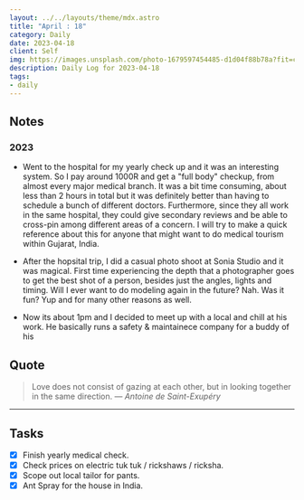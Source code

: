 ```yaml
---
layout: ../../layouts/theme/mdx.astro
title: "April : 18"
category: Daily
date: 2023-04-18
client: Self
img: https://images.unsplash.com/photo-1679597454485-d1d04f88b78a?fit=crop&q=85&w=1400&h=700
description: Daily Log for 2023-04-18
tags:
- daily
---
```


## Notes

### 2023

- Went to the hospital for my yearly check up and it was an interesting system. So I pay around 1000R and get a "full body" checkup, from almost every major medical branch. It was a bit time consuming, about less than 2 hours in total but it was definitely better than having to schedule a bunch of different doctors. Furthermore, since they all work in the same hospital, they could give secondary reviews and be able to cross-pin among different areas of a concern. I will try to make a quick reference about this for anyone that might want to do medical tourism within Gujarat, India.

- After the hopsital trip, I did a casual photo shoot at Sonia Studio and it was magical. First time experiencing the depth that a photographer goes to get the best shot of a person, besides just the angles, lights and timing. Will I ever want to do modeling again in the future? Nah. Was it fun? Yup and for many other reasons as well.

- Now its about 1pm and I decided to meet up with a local and chill at his work. He basically runs a safety & maintainece company for a buddy of his

## Quote

> Love does not consist of gazing at each other, but in looking together in the same direction.
> — <cite>Antoine de Saint-Exupéry</cite>

---

## Tasks

- [X] Finish yearly medical check.
- [X] Check prices on electric tuk tuk / rickshaws / ricksha.
- [x] Scope out local tailor for pants.
- [x] Ant Spray for the house in India.